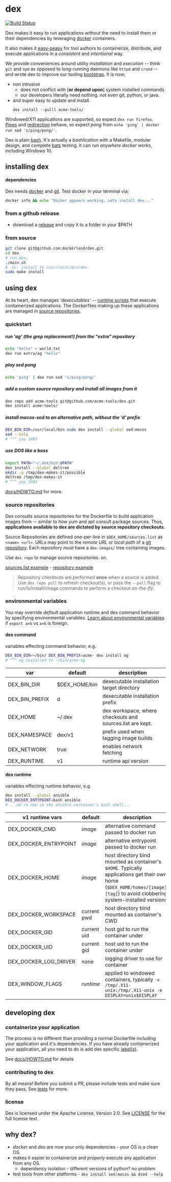 # dex

[![Build Status](https://travis-ci.org/dockerland/dex.svg?branch=master)](https://travis-ci.org/dockerland/dex)

Dex makes it easy to run applications _without_ the need to install them or
their dependencies by leveraging [docker](https://www.docker.com/) containers.

It also makes it [easy-peasy](docs/HOWTO.md#containerize-your-application) for tool authors to containerize, distribute, and
execute applications in a _consistent_ and _intentional_ way.

We provide conveniences around utility _installation_ and
_execution_ -- think `git` and `npm` as opposed to long-running daemons like
`httpd` and `crond` -- and wrote dex to improve our tooling [bootstrap](). It is now;
  * non intrusive
    * does not conflict with [**or depend upon**] system installed commands
    * our developers literally need nothing. not even git, python, or java.
  * and super easy to update and install.
    ```
    dex install --pulll acme-tools/
    ```

Windowed/X11 applications are supported, so expect `dex run firefox`. [Pipes](https://en.wikipedia.org/wiki/Redirection_%28computing%29#Piping)
and [redirection](https://en.wikipedia.org/wiki/Redirection_%28computing%29) behave, so expect _pong_ from `echo 'ping' | docker run sed 's/ping/pong/'`.

Dex is plain [bash](https://www.gnu.org/software/bash/manual/bash.html). It's actually a  _bashlication_ with a Makefile, modular design, and complete [bats](https://github.com/sstephenson/bats) testing. It can run
_anywhere docker works_, including Windows 10.

## installing dex

#### dependencies

Dex needs [docker](https://www.docker.com/) and [git](https://git-scm.com/). Test
docker in your terminal via;
```sh
docker info && echo "Docker appears working. Lets install dex..."
```

### from a github release

* download a [release](https://github.com/dockerland/dex/releases/) and copy it to a folder in your $PATH

### from source

```sh
git clone git@github.com:dockerland/dex.git
cd dex
# run dex,
./main.sh
# -or- install to /usr/local/bin/dex
sudo make install
```

## using dex

At its heart, dex manages _'dexecutables'_ -- [runtime scripts](docs/v1-runtime.md) that execute
containerized applications. The Dockerfiles making up these applications
are managed in [source repositories](#source-repositories).


### quickstart

##### run 'ag' (the grep replacement!) from the "extra" repository
```sh
echo "hello" > world.txt
dex run extra/ag "hello"
```

##### play sed pong
```sh
echo 'ping' | dex run sed 's/ping/pong/'
```

##### add a custom source repository and install all images from it
```sh
dex repo add acme-tools git@github.com/acme-tools/dex.git
dex install acme-tools/
```

##### install macos-sed to an alternative path, without the 'd' prefix
```sh
DEX_BIN_DIR=/usr/local/bin sudo dex install --global sed:macos
sed --help
# ^^^ yay 1993
```

##### use DOS like a boss
```sh
export PATH="~/.dex/bin:$PATH"
dex install --global deltree
mkdir -p /tmp/dex-makes-it/possible
deltree /tmp/dex-makes-it
# ^^^ yay 1983
```


[docs/HOWTO.md](docs/HOWTO.md) for more.

### source repositories

Dex consults source repositories for the Dockerfile to build application images from --
similar to how yum and apt consult package sources. Thus,
__applications available to dex are dictated by source repository checkouts__.

Source Repositories are defined one-per-line in `$DEX_HOME/sources.list` as `<name> <url>`. URLs may point to the  _remote URL_ or _local path_ of a [git repository](https://git-scm.com/). Each repository _must_ have a `dex-images/` tree containing images.

Use `dex repo` to manage source repositories. on.

[sources.list example](sources.list) - [repository example](https://github.com/dockerland/dex-dockerfiles-core)

> Repository checkouts are performed __once__ when a source is added.  Use `dex repo pull` to refresh checkout(s), or pass the `--pull` flag to run/ls/install/image commands to perform a checkout _on-the-fly_.

### environmental variables

You may override _default_ application runtime and dex command behavior by specifying environmental variables. [Learn about environmental variables](https://github.com/dockerland/charleston-containers/blob/master/docs/02-concepts.md#environmental-variables) if `export a=b` vs `a=b` is foreign.

#### dex command

variables effecting command behavior, e.g.

```sh
DEX_BIN_DIR=~/bin/ DEX_BIN_PREFIX=acme- dex install ag
# ^^^ ag installed to ~/bin/acme-ag
```

var | default | description
--- | --- | ---
DEX_BIN_DIR | $DEX_HOME/bin | dexecutable installation target directory
DEX_BIN_PREFIX | d | dexecutable installation prefix
DEX_HOME | ~/.dex | dex workspace, where checkouts and sources.list are kept.
DEX_NAMESPACE | dex/v1 | prefix used when tagging image builds
DEX_NETWORK| true | enables network fetching
DEX_RUNTIME | v1 | runtime api version


#### dex runtime

variables effecting runtime behavior, e.g.

```sh
dex install --global ansible
DEX_DOCKER_ENTYPOINT=bash ansible
# ...we're now in the ansible container's bash shell...
```


v1 runtime vars | default | description
--- | --- | ---
DEX_DOCKER_CMD | _image_  | alternative command passed to docker run
DEX_DOCKER_ENTRYPOINT | _image_  |  alternative entrypoint passed to docker run
DEX_DOCKER_HOME | _image_  | host directory bind mounted as container's `$HOME`. Typically applications get their own home (`$DEX_HOME/homes/[image]-[tag]`) to avoid clobbering system-installed versions.
DEX_DOCKER_WORKSPACE | current pwd |  host directory bind mounted as container's CWD
DEX_DOCKER_GID| current uid | host gid to run the container under
DEX_DOCKER_UID| current gid | host uid to run the container under
DEX_DOCKER_LOG_DRIVER | none | logging driver to use for container
DEX_WINDOW_FLAGS | _runtime_ | applied to windowed containers, typically `-v /tmp/.X11-unix:/tmp/.X11-unix -e DISPLAY=unix$DISPLAY`

## developing dex

### containerize your application

The process is no different than providing a normal Dockerfile including your application and it's dependencies. If you have already containerized your application, all you need to do is add dex specific [label(s)](https://docs.docker.com/engine/reference/builder/#/label).

See [docs/HOWTO.md](docs/HOWTO.md#containerize-your-application) for details


### contributing to dex

By all means! Before you submit a PR, please include tests and make sure
they pass. See [tests](tests/) for more.

### license

Dex is licensed under the Apache License, Version 2.0.
See [LICENSE](LICENSE) for the full license text.

## why dex?

* _docker_ and _dex_ are now your only dependencies - your OS is a clean OS.
* makes it easier to containerize and _properly_ execute any application from any OS.
  * dependency isolation - different versions of python? no problem
* test tools from other platforms - `dex install sed:macos && dsed --help`
